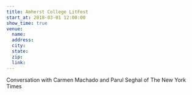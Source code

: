 ```yaml
---
title: Amherst College LitFest
start_at: 2018-03-01 12:00:00
show_time: true
venue:
  name:
  address:
  city:
  state:
  zip:
  link:
---
```



Conversation with Carmen Machado and Parul Seghal of The New York Times